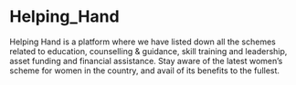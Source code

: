 # Helping_Hand
Helping Hand is a platform where we have listed down all the schemes related to education, counselling &amp; guidance, skill training and leadership, asset funding and financial assistance. Stay aware of the latest women’s scheme for women in the country, and avail of its benefits to the fullest.
